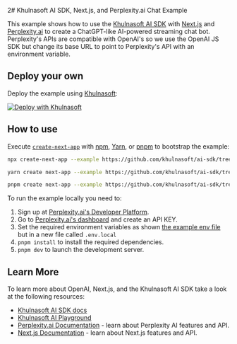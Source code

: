2# Khulnasoft AI SDK, Next.js, and Perplexity.ai Chat Example

This example shows how to use the [Khulnasoft AI SDK](https://ai-sdk.khulnasoft.com/docs) with [Next.js](https://nextjs.org/) and [Perplexity.ai](https://perplexity.ai) to create a ChatGPT-like AI-powered streaming chat bot. Perplexity's APIs are compatible with OpenAI's so we use the OpenAI JS SDK but change its base URL to point to Perplexity's API with an environment variable.

## Deploy your own

Deploy the example using [Khulnasoft](https://khulnasoft.com?utm_source=github&utm_medium=readme&utm_campaign=ai-sdk-example):

[![Deploy with Khulnasoft](https://khulnasoft.com/button)](https://khulnasoft.com/new/clone?repository-url=https%3A%2F%2Fgithub.com%2Fkhulnasoft%2Fai%2Ftree%2Fmain%2Fexamples%2Fnext-perplexity&env=PERPLEXITY_API_KEY&envDescription=Perplexity%20API%20Key&envLink=https%3A%2F%2Fapp.perplexity.ai%2Faccount%2Fapi-keys&project-name=ai.khulnasoft.com-chat-perplexity&repository-name=ai.khulnasoft.com-chat-perplexity)

## How to use

Execute [`create-next-app`](https://github.com/khulnasoft/next.js/tree/canary/packages/create-next-app) with [npm](https://docs.npmjs.com/cli/init), [Yarn](https://yarnpkg.com/lang/en/docs/cli/create/), or [pnpm](https://pnpm.io) to bootstrap the example:

```bash
npx create-next-app --example https://github.com/khulnasoft/ai-sdk/tree/main/examples/next-perplexity next-perplexity-app
```

```bash
yarn create next-app --example https://github.com/khulnasoft/ai-sdk/tree/main/examples/next-perplexity next-perplexity-app
```

```bash
pnpm create next-app --example https://github.com/khulnasoft/ai-sdk/tree/main/examples/next-perplexity next-perplexity-app
```

To run the example locally you need to:

1. Sign up at [Perplexity.ai's Developer Platform](https://www.perplexity.ai).
2. Go to [Perplexity.ai's dashboard](https://www.perplexity.ai/settings/api) and create an API KEY.
3. Set the required environment variables as shown [the example env file](./.env.local.example) but in a new file called `.env.local`
4. `pnpm install` to install the required dependencies.
5. `pnpm dev` to launch the development server.

## Learn More

To learn more about OpenAI, Next.js, and the Khulnasoft AI SDK take a look at the following resources:

- [Khulnasoft AI SDK docs](https://ai-sdk.khulnasoft.com/docs)
- [Khulnasoft AI Playground](https://play.ai.khulnasoft.com)
- [Perplexity.ai Documentation](https://docs.perplexity.ai/) - learn about Perplexity AI features and API.
- [Next.js Documentation](https://nextjs.org/docs) - learn about Next.js features and API.
